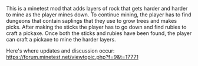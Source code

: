 This is a minetest mod that adds layers of rock that gets harder and harder to mine as the player mines down. To continue mining, the player has to find dungeons that contain saplings that they use to grow trees and makes picks. After making the sticks the player has to go down and find rubies to craft a pickaxe. Once both the sticks and rubies have been found, the player can craft a pickaxe to mine the harder layers.

Here's where updates and discussion occur: https://forum.minetest.net/viewtopic.php?f=9&t=17771
